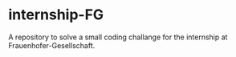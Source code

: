 # internship-FG
A repository to solve a small coding challange for the internship at Frauenhofer-Gesellschaft.
